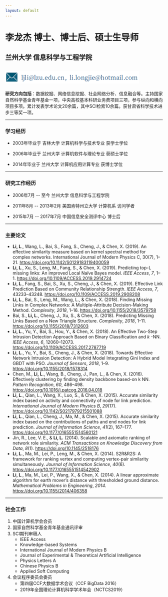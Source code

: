 ```yaml
---
layout: default
---
```


# 李龙杰  博士、博士后、硕士生导师

## 兰州大学 信息科学与工程学院

## ![email](./img/email.png)

**研究方向包括**：数据挖掘、网络信息挖掘、社会网络分析、信息融合等。主持国家自然科学基金青年基金一项，中央高校基本科研业务费项目三项，参与纵向和横向项目多项。累计发表学术论文20余篇，其中SCI检索10余篇。获甘肃省科学技术进步三等奖一项。

* * *

### 学习经历

+ 2003年毕业于 吉林大学 计算机科学与技术专业 获学士学位

+ 2006年毕业于 兰州大学 计算机软件与理论专业 获硕士学位

+ 2014年毕业于 兰州大学 计算机应用计算专业     获博士学位

* * *

### 研究工作经历

+ 2006年7月 -- 至今 兰州大学 信息科学与工程学院

+ 2011年8月 -- 2013年2月 美国肯特州立大学 计算机系 访问学者

+ 2015年7月 -- 2017年7月 中国信息安全测评中心 博士后

***

### 主要论文

- **Li, L**., Wang, L., Bai, S., Fang, S., Cheng, J., & Chen, X. (2019). An effective similarity measure based on kernel spectral method for complex networks. International Journal of Modern Physics C, 30(7), 1–21. https://doi.org/10.1142/S0129183119400059 
- **Li, L**., Xu, S., Leng, M., Fang, S., & Chen, X. (2019). Predicting top-L missing links: An improved Local Naïve Bayes model. *IEEE Access*, *7*, 1–1. <https://doi.org/10.1109/ACCESS.2019.2914724>
- **Li, L**., Fang, S., Bai, S., Xu, S., Cheng, J., & Chen, X. (2019). Effective Link Prediction Based on Community Relationship Strength. *IEEE Access*, *7*, 43233–43248. <https://doi.org/10.1109/ACCESS.2019.2908208>
- **Li, L**., Bai, S., Leng, M., Wang, L., & Chen, X. (2018). Finding Missing Links in Complex Networks: A Multiple-Attribute Decision-Making Method. *Complexity*, *2018*, 1–16. <https://doi.org/10.1155/2018/3579758>
- Bai, S., **Li, L**., Cheng, J., Xu, S., & Chen, X. (2018). Predicting Missing Links Based on a New Triangle Structure. *Complexity*, *2018*, 1–11. <https://doi.org/10.1155/2018/7312603>
- **Li, L.**, Yu, Y., Bai, S., Hou, Y., & Chen, X. (2018). An Effective Two-Step Intrusion Detection Approach Based on Binary Classification and $k$ -NN. *IEEE Access*, *6*, 12060–12073. <https://doi.org/10.1109/ACCESS.2017.2787719>
- **Li, L.**, Yu, Y., Bai, S., Cheng, J., & Chen, X. (2018). Towards Effective Network Intrusion Detection: A Hybrid Model Integrating Gini Index and GBDT with PSO. *Journal of Sensors*, *2018*, 1–9. <https://doi.org/10.1155/2018/1578314>
- Chen, M., **Li, L.**, Wang, B., Cheng, J., Pan, L., & Chen, X. (2016). Effectively clustering by finding density backbone based-on k NN. *Pattern Recognition*, *60*, 486–498. <https://doi.org/10.1016/j.patcog.2016.04.018>
- **Li, L.**, Qian, L., Wang, X., Luo, S., & Chen, X. (2015). Accurate similarity index based on activity and connectivity of node for link prediction. *International Journal of Modern Physics B*, *29*(17). <https://doi.org/10.1142/S0217979215501088>
- **Li, L.**, Qian, L., Cheng, J., Ma, M., & Chen, X. (2015). Accurate similarity index based on the contributions of paths and end nodes for link prediction. *Journal of Information Science*, *41*(2), 167–177. <https://doi.org/10.1177/0165551514560121>
- Jin, R., Lee, V. E., & **Li, L.** (2014). Scalable and axiomatic ranking of network role similarity. *ACM Transactions on Knowledge Discovery from Data*, *8*(1). <https://doi.org/10.1145/2518176>
- **Li, L.**, Ma, M., Lei, P., Leng, M., & Chen, X. (2014). S2R&amp;R2S: A framework for ranking vertex and computing vertex-pair similarity simultaneously. *Journal of Information Science*, *40*(6). <https://doi.org/10.1177/0165551514542902>
- **Li, L**., Ma, M., Lei, P., Wang, X., & Chen, X. (2014). A linear approximate algorithm for earth mover’s distance with thresholded ground distance. *Mathematical Problems in Engineering*, *2014*. <https://doi.org/10.1155/2014/406358>

***

### 社会工作

1. 中国计算机学会会员
2. 国家自然科学基金青年基金通讯评审
3. SCI期刊审稿人
   + IEEE Access
   + Knowledge-based Systems
   + International Journal of Modern Physics B
   + Journal of Experimental & Theoretical Artificial Intelligence
   + Physics Letters A
   + Chinese Physics B
   + Applied Soft Computing
4. 会议程序委员会委员
   + 第四届CCF大数据学术会议（CCF BigData 2016） 
   + 2019年全国理论计算机科学学术年会（NCTCS2019）

